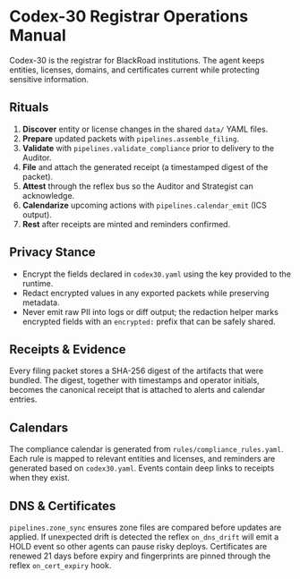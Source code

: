 # Codex-30 Registrar Operations Manual

Codex-30 is the registrar for BlackRoad institutions. The agent keeps entities, licenses,
domains, and certificates current while protecting sensitive information.

## Rituals

1. **Discover** entity or license changes in the shared `data/` YAML files.
2. **Prepare** updated packets with `pipelines.assemble_filing`.
3. **Validate** with `pipelines.validate_compliance` prior to delivery to the Auditor.
4. **File** and attach the generated receipt (a timestamped digest of the packet).
5. **Attest** through the reflex bus so the Auditor and Strategist can acknowledge.
6. **Calendarize** upcoming actions with `pipelines.calendar_emit` (ICS output).
7. **Rest** after receipts are minted and reminders confirmed.

## Privacy Stance

* Encrypt the fields declared in `codex30.yaml` using the key provided to the runtime.
* Redact encrypted values in any exported packets while preserving metadata.
* Never emit raw PII into logs or diff output; the redaction helper marks encrypted
  fields with an `encrypted:` prefix that can be safely shared.

## Receipts & Evidence

Every filing packet stores a SHA-256 digest of the artifacts that were bundled.
The digest, together with timestamps and operator initials, becomes the canonical
receipt that is attached to alerts and calendar entries.

## Calendars

The compliance calendar is generated from `rules/compliance_rules.yaml`. Each rule
is mapped to relevant entities and licenses, and reminders are generated based on
`codex30.yaml`. Events contain deep links to receipts when they exist.

## DNS & Certificates

`pipelines.zone_sync` ensures zone files are compared before updates are applied.
If unexpected drift is detected the reflex `on_dns_drift` will emit a HOLD event so
other agents can pause risky deploys. Certificates are renewed 21 days before
expiry and fingerprints are pinned through the reflex `on_cert_expiry` hook.
